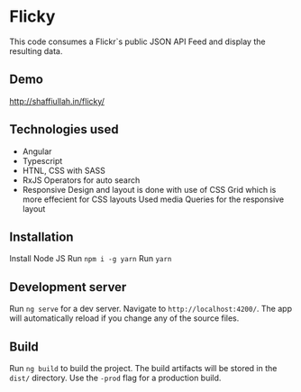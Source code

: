 # Flicky

This code consumes a Flickr`s public JSON API Feed and display the resulting data.  

## Demo
http://shaffiullah.in/flicky/


## Technologies used

* Angular  
* Typescript
* HTNL, CSS with SASS
* RxJS Operators for auto search
* Responsive Design and layout is done with use of CSS Grid which is more effecient for CSS layouts
Used media Queries for the responsive layout

## Installation

Install Node JS
Run `npm i -g yarn`
Run `yarn`

## Development server

Run `ng serve` for a dev server. Navigate to `http://localhost:4200/`. The app will automatically reload if you change any of the source files.

## Build

Run `ng build` to build the project. The build artifacts will be stored in the `dist/` directory. Use the `-prod` flag for a production build.

